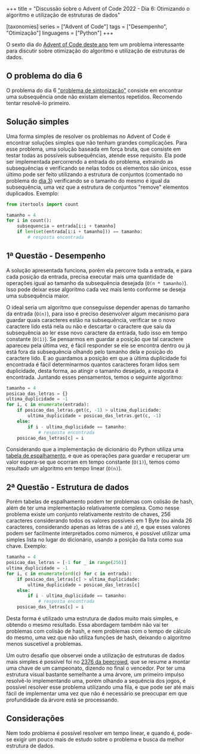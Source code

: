 +++
title = "Discussão sobre o Advent of Code 2022 - Dia 6: Otimizando o algoritmo e utilização de estruturas de dados"

[taxonomies]
series = ["Advent of Code"]
tags = ["Desempenho", "Otimização"]
linguagens = ["Python"]
+++

O sexto dia do [Advent of Code deste ano](https://adventofcode.com/2022) tem um problema interessante para discutir sobre otimização do algoritmo e utilização de estruturas de dados.

## O problema do dia 6

O problema do dia 6 ["problema de sintonização"](https://adventofcode.com/2022/day/6) consiste em encontrar uma subsequência onde não existam elementos repetidos. Recomendo tentar resolvê-lo primeiro.

## Solução simples

Uma forma simples de resolver os problemas no Advent of Code é encontrar soluções simples que não tenham grandes complicações. Para esse problema, uma solução baseada em força bruta, que consiste em testar todas as possíveis subsequências, atende esse requisito. Ela pode ser implementada percorrendo a entrada do problema, extraindo as subsequências e verificando se nelas todos os elementos são únicos, esse último pode ser feito utilizando a estrutura de conjuntos (comentado no problema do [dia 3](@/2022-12-06-advent-of-code-2022-dia-03/index.md)) verificando se o tamanho do mesmo é igual da subsequência, uma vez que a estrutura de conjuntos "remove" elementos duplicados. Exemplo:

```python
from itertools import count

tamanho = 4
for i in count():
    subsequencia = entrada[i:i + tamanho]
    if len(set(entrada[i:i + tamanho])) == tamanho:
        # resposta encontrada
```

## 1ª Questão - Desempenho

A solução apresentada funciona, porém ela percorre toda a entrada, e para cada posição da entrada, precisa executar mais uma quantidade de operações igual ao tamanho da subsequência desejada (`O(n * tamanho)`). Isso pode deixar esse algoritmo cada vez mais lento conforme se deseja uma subsequência maior.

O ideal seria um algoritmo que conseguisse depender apenas do tamanho da entrada (`O(n)`), para isso é preciso desenvolver algum mecanismo para guardar quais caracteres estão na subsequência, verificar se o novo caractere lido está nela ou não e descartar o caractere que saiu da subsequência ao ler esse novo caractere da entrada, tudo isso em tempo constante (`O(1)`). Se pensarmos em guardar a posição que tal caractere apareceu pela última vez, é fácil responder se ele se encontra dentro ou já está fora da subsequência olhando pelo tamanho dela e posição do caractere lido. E ao guardamos a posição em que a última duplicidade foi encontrada é fácil determinarmos quantos caracteres foram lidos sem duplicidade, desta forma, ao atingir o tamanho desejado, a resposta é encontrada. Juntando esses pensamentos, temos o seguinte algoritmo:

```python
tamanho = 4
posicao_das_letras = {}
ultima_duplicidade = -1
for i, c in enumerate(entrada):
    if posicao_das_letras.get(c, -1) > ultima_duplicidade:
        ultima_duplicidade = posicao_das_letras.get(c, -1)
    else:
        if i - ultima_duplicidade == tamanho:
            # resposta encontrada
    posicao_das_letras[c] = i
```

Considerando que a implementação de dicionário do Python utiliza uma [tabela de espalhamento](https://pt.wikipedia.org/wiki/Tabela_de_dispers%C3%A3o), e que as operações para guardar e recuperar um valor espera-se que ocorram em tempo constante (`O(1)`), temos como resultado um algoritmo em tempo linear (`O(n)`).

## 2ª Questão - Estrutura de dados

Porém tabelas de espalhamento podem ter problemas com colisão de hash, além de ter uma implementação relativamente complexa. Como nesse problema existe um conjunto relativamente restrito de chaves, 256 caracteres considerando todos os valores possíveis em 1 Byte (ou ainda 26 caracteres, considerando apenas as letras de `a` até `z`), e que esses valores podem ser facilmente interpretados como números, é possível utilizar uma simples lista no lugar do dicionário, usando a posição da lista como sua chave. Exemplo:

```python
tamanho = 4
posicao_das_letras = [-1 for _ in range(256)]
ultima_duplicidade = -1
for i, c in enumerate(ord(c) for c in entrada):
    if posicao_das_letras[c] > ultima_duplicidade:
        ultima_duplicidade = posicao_das_letras[c]
    else:
        if i - ultima_duplicidade == tamanho:
            # resposta encontrada
    posicao_das_letras[c] = i
```

Desta forma é utilizado uma estrutura de dados muito mais simples, e obtendo o mesmo resultado. Essa abordagem também não vai ter problemas com colisão de hash, e nem problemas com o tempo de cálculo do mesmo, uma vez que não utiliza funções de hash, deixando o algoritmo menos suscetível a problemas.

Um outro desafio que observei onde a utilização de estruturas de dados mais simples é possível foi no [2376 da beecrowd](https://www.beecrowd.com.br/repository/UOJ_2376.html), que se resume a montar uma chave de um campeonato, dizendo no final o vencedor. Por ter uma estrutura visual bastante semelhante a uma árvore, um primeiro impulso resolvê-lo implementando uma, porém olhando a sequência dos jogos, é possível resolver esse problema utilizando uma fila, e que pode ser até mais fácil de implementar uma vez que não é necessário se preocupar em que profundidade da árvore está se processando.

## Considerações

Nem todo problema é possível resolver em tempo linear, e quando é, pode-se exigir um pouco mais de estudo sobre o problema e busca da melhor estrutura de dados.
